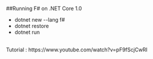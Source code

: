##Running F# on .NET Core 1.0
<br/>
* dotnet new --lang f#
* dotnet restore
* dotnet run
<br/>
Tutorial : https://www.youtube.com/watch?v=pF9fScjCwRI
